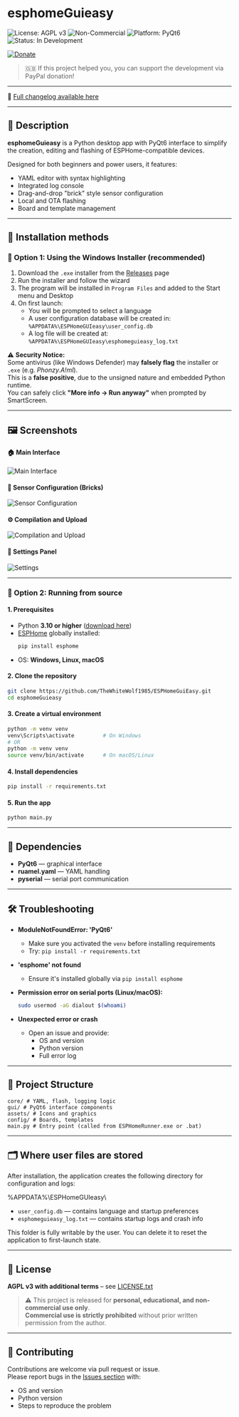 
# esphomeGuieasy

![License: AGPL v3](https://img.shields.io/badge/License-AGPL%20v3-blue.svg)
![Non-Commercial](https://img.shields.io/badge/Usage-Non--Commercial-red)
![Platform: PyQt6](https://img.shields.io/badge/UI-PyQt6-blue)
![Status: In Development](https://img.shields.io/badge/status-WIP-orange)

[![Donate](https://img.shields.io/badge/PayPal-Donate-blue?logo=paypal)](https://www.paypal.com/donate/?hosted_button_id=HVA3DZFRLW9NU)

> 🇬🇧 If this project helped you, you can support the development via PayPal donation!

---

📌 [Full changelog available here](CHANGELOG.md)

---

## 📝 Description

**esphomeGuieasy** is a Python desktop app with PyQt6 interface to simplify the creation, editing and flashing of ESPHome-compatible devices.

Designed for both beginners and power users, it features:
- YAML editor with syntax highlighting
- Integrated log console
- Drag-and-drop "brick" style sensor configuration
- Local and OTA flashing
- Board and template management

---

## 💾 Installation methods

### 🔹 Option 1: Using the Windows Installer (recommended)

1. Download the `.exe` installer from the [Releases](https://github.com/YOUR_USERNAME/esphomeGuieasy/releases) page
2. Run the installer and follow the wizard
3. The program will be installed in `Program Files` and added to the Start menu and Desktop
4. On first launch:
   - You will be prompted to select a language
   - A user configuration database will be created in:
     `%APPDATA%\ESPHomeGUIeasy\user_config.db`
   - A log file will be created at:
     `%APPDATA%\ESPHomeGUIeasy\esphomeguieasy_log.txt`

⚠️ **Security Notice:**  
Some antivirus (like Windows Defender) may **falsely flag** the installer or `.exe` (e.g. *Phonzy.A!ml*).  
This is a **false positive**, due to the unsigned nature and embedded Python runtime.  
You can safely click **"More info → Run anyway"** when prompted by SmartScreen.

---

## 🖼 Screenshots

#### 🏠 Main Interface
![Main Interface](docs/images/screenshot_main.png)

#### 🧱 Sensor Configuration (Bricks)
![Sensor Configuration](docs/images/screenshot_sensors.png)

#### ⚙️ Compilation and Upload
![Compilation and Upload](docs/images/screenshot_compile.png)

#### 🔧 Settings Panel
![Settings](docs/images/screenshot_settings.png)


---

### 🔹 Option 2: Running from source

#### 1. Prerequisites
- Python **3.10 or higher** ([download here](https://www.python.org/downloads/))
- [ESPHome](https://esphome.io/) globally installed:
  ```bash
  pip install esphome
  ```
- OS: **Windows, Linux, macOS**

#### 2. Clone the repository
```bash
git clone https://github.com/TheWhiteWolf1985/ESPHomeGuiEasy.git
cd esphomeGuieasy
```

#### 3. Create a virtual environment
```bash
python -m venv venv
venv\Scripts\activate         # On Windows
# OR
python -m venv venv
source venv/bin/activate      # On macOS/Linux
```

#### 4. Install dependencies
```bash
pip install -r requirements.txt
```

#### 5. Run the app
```bash
python main.py
```

---

## 🧰 Dependencies

- **PyQt6** — graphical interface
- **ruamel.yaml** — YAML handling
- **pyserial** — serial port communication

---

## 🛠 Troubleshooting

- **ModuleNotFoundError: 'PyQt6'**
  - Make sure you activated the `venv` before installing requirements
  - Try: `pip install -r requirements.txt`

- **'esphome' not found**
  - Ensure it's installed globally via `pip install esphome`

- **Permission error on serial ports (Linux/macOS):**
  ```bash
  sudo usermod -aG dialout $(whoami)
  ```

- **Unexpected error or crash**
  - Open an issue and provide:
    - OS and version
    - Python version
    - Full error log

---

## 📁 Project Structure

```
core/ # YAML, flash, logging logic
gui/ # PyQt6 interface components
assets/ # Icons and graphics
config/ # Boards, templates
main.py # Entry point (called from ESPHomeRunner.exe or .bat)
```

---

## 🗂️ Where user files are stored

After installation, the application creates the following directory for configuration and logs:

%APPDATA%\ESPHomeGUIeasy\

- `user_config.db` — contains language and startup preferences
- `esphomeguieasy_log.txt` — contains startup logs and crash info

This folder is fully writable by the user. You can delete it to reset the application to first-launch state.


---

## 📜 License

**AGPL v3 with additional terms** – see [LICENSE.txt](./LICENSE.txt)

> ⚠️ This project is released for **personal, educational, and non-commercial use only**.  
> **Commercial use is strictly prohibited** without prior written permission from the author.

---

## 🤝 Contributing

Contributions are welcome via pull request or issue.  
Please report bugs in the [Issues section](https://github.com/YOUR_USERNAME/esphomeGuieasy/issues) with:
- OS and version
- Python version
- Steps to reproduce the problem
